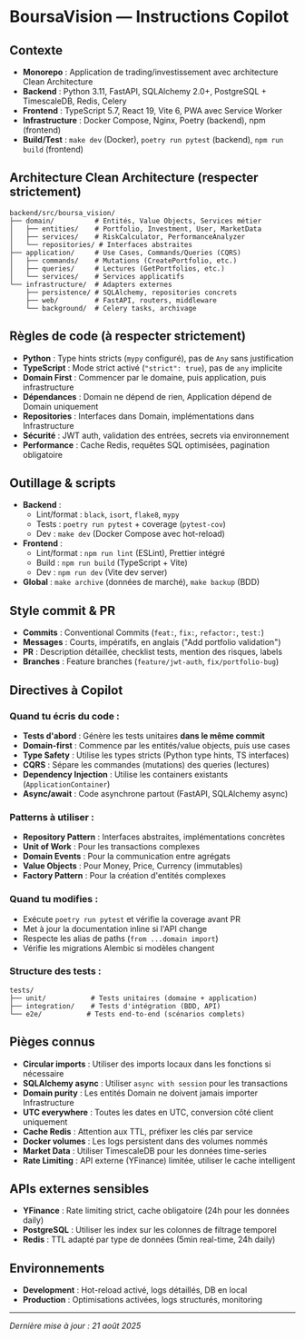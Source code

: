 # BoursaVision — Instructions Copilot

## Contexte
- **Monorepo** : Application de trading/investissement avec architecture Clean Architecture
- **Backend** : Python 3.11, FastAPI, SQLAlchemy 2.0+, PostgreSQL + TimescaleDB, Redis, Celery
- **Frontend** : TypeScript 5.7, React 19, Vite 6, PWA avec Service Worker
- **Infrastructure** : Docker Compose, Nginx, Poetry (backend), npm (frontend)
- **Build/Test** : `make dev` (Docker), `poetry run pytest` (backend), `npm run build` (frontend)

## Architecture Clean Architecture (respecter strictement)
```
backend/src/boursa_vision/
├── domain/          # Entités, Value Objects, Services métier
│   ├── entities/    # Portfolio, Investment, User, MarketData
│   ├── services/    # RiskCalculator, PerformanceAnalyzer
│   └── repositories/ # Interfaces abstraites
├── application/     # Use Cases, Commands/Queries (CQRS)
│   ├── commands/    # Mutations (CreatePortfolio, etc.)
│   ├── queries/     # Lectures (GetPortfolios, etc.)
│   └── services/    # Services applicatifs
└── infrastructure/  # Adapters externes
    ├── persistence/ # SQLAlchemy, repositories concrets
    ├── web/         # FastAPI, routers, middleware
    └── background/  # Celery tasks, archivage
```

## Règles de code (à respecter strictement)
- **Python** : Type hints stricts (`mypy` configuré), pas de `Any` sans justification
- **TypeScript** : Mode strict activé (`"strict": true`), pas de `any` implicite
- **Domain First** : Commencer par le domaine, puis application, puis infrastructure
- **Dépendances** : Domain ne dépend de rien, Application dépend de Domain uniquement
- **Repositories** : Interfaces dans Domain, implémentations dans Infrastructure
- **Sécurité** : JWT auth, validation des entrées, secrets via environnement
- **Performance** : Cache Redis, requêtes SQL optimisées, pagination obligatoire

## Outillage & scripts
- **Backend** :
  - Lint/format : `black`, `isort`, `flake8`, `mypy` 
  - Tests : `poetry run pytest` + coverage (`pytest-cov`)
  - Dev : `make dev` (Docker Compose avec hot-reload)
- **Frontend** :
  - Lint/format : `npm run lint` (ESLint), Prettier intégré
  - Build : `npm run build` (TypeScript + Vite)
  - Dev : `npm run dev` (Vite dev server)
- **Global** : `make archive` (données de marché), `make backup` (BDD)

## Style commit & PR
- **Commits** : Conventional Commits (`feat:`, `fix:`, `refactor:`, `test:`)
- **Messages** : Courts, impératifs, en anglais ("Add portfolio validation")
- **PR** : Description détaillée, checklist tests, mention des risques, labels
- **Branches** : Feature branches (`feature/jwt-auth`, `fix/portfolio-bug`)

## Directives à Copilot

### Quand tu écris du code :
- **Tests d'abord** : Génère les tests unitaires **dans le même commit**
- **Domain-first** : Commence par les entités/value objects, puis use cases
- **Type Safety** : Utilise les types stricts (Python type hints, TS interfaces)
- **CQRS** : Sépare les commandes (mutations) des queries (lectures)
- **Dependency Injection** : Utilise les containers existants (`ApplicationContainer`)
- **Async/await** : Code asynchrone partout (FastAPI, SQLAlchemy async)

### Patterns à utiliser :
- **Repository Pattern** : Interfaces abstraites, implémentations concrètes
- **Unit of Work** : Pour les transactions complexes
- **Domain Events** : Pour la communication entre agrégats
- **Value Objects** : Pour Money, Price, Currency (immutables)
- **Factory Pattern** : Pour la création d'entités complexes

### Quand tu modifies :
- Exécute `poetry run pytest` et vérifie la coverage avant PR
- Met à jour la documentation inline si l'API change
- Respecte les alias de paths (`from ...domain import`)
- Vérifie les migrations Alembic si modèles changent

### Structure des tests :
```
tests/
├── unit/           # Tests unitaires (domaine + application)
├── integration/    # Tests d'intégration (BDD, API)
└── e2e/           # Tests end-to-end (scénarios complets)
```

## Pièges connus
- **Circular imports** : Utiliser des imports locaux dans les fonctions si nécessaire
- **SQLAlchemy async** : Utiliser `async with session` pour les transactions
- **Domain purity** : Les entités Domain ne doivent jamais importer Infrastructure
- **UTC everywhere** : Toutes les dates en UTC, conversion côté client uniquement
- **Cache Redis** : Attention aux TTL, préfixer les clés par service
- **Docker volumes** : Les logs persistent dans des volumes nommés
- **Market Data** : Utiliser TimescaleDB pour les données time-series
- **Rate Limiting** : API externe (YFinance) limitée, utiliser le cache intelligent

## APIs externes sensibles
- **YFinance** : Rate limiting strict, cache obligatoire (24h pour les données daily)
- **PostgreSQL** : Utiliser les index sur les colonnes de filtrage temporel
- **Redis** : TTL adapté par type de données (5min real-time, 24h daily)

## Environnements
- **Development** : Hot-reload activé, logs détaillés, DB en local
- **Production** : Optimisations activées, logs structurés, monitoring

---

*Dernière mise à jour : 21 août 2025*
